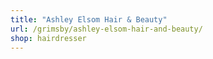```yaml
---
title: "Ashley Elsom Hair & Beauty"
url: /grimsby/ashley-elsom-hair-and-beauty/
shop: hairdresser
---
```

